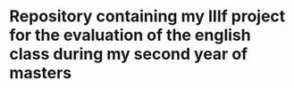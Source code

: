 # Repository containing my IIIf project for the evaluation of the english class during my second year of masters
